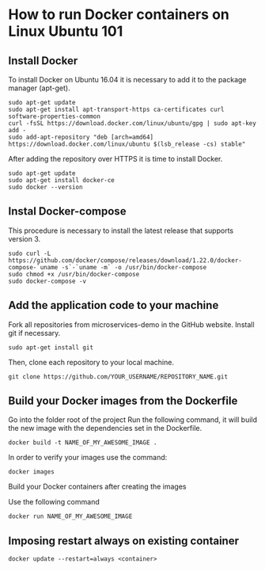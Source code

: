 # How to run Docker containers on Linux Ubuntu 101

## Install Docker

To install Docker on Ubuntu 16.04 it is necessary to add it to the package manager (apt-get).

```shell
sudo apt-get update
sudo apt-get install apt-transport-https ca-certificates curl software-properties-common
curl -fsSL https://download.docker.com/linux/ubuntu/gpg | sudo apt-key add -
sudo add-apt-repository "deb [arch=amd64] https://download.docker.com/linux/ubuntu $(lsb_release -cs) stable"
```

After adding the repository over HTTPS it is time to install Docker.

```shell
sudo apt-get update
sudo apt-get install docker-ce
sudo docker --version
```

## Instal Docker-compose

This procedure is necessary to install the latest release that supports version 3.

```shell
sudo curl -L https://github.com/docker/compose/releases/download/1.22.0/docker-compose-`uname -s`-`uname -m` -o /usr/bin/docker-compose
sudo chmod +x /usr/bin/docker-compose
sudo docker-compose -v
```

## Add the application code to your machine

Fork all repositories from microservices-demo in the GitHub website.
Install git if necessary.

```shell
sudo apt-get install git
```

Then, clone each repository to your local machine.

```shell
git clone https://github.com/YOUR_USERNAME/REPOSITORY_NAME.git
```

## Build your Docker images from the Dockerfile

Go into the folder root of the project
Run the following command, it will build the new image with the dependencies set in the Dockerfile.

```shell
docker build -t NAME_OF_MY_AWESOME_IMAGE .
```

In order to verify your images use the command:

```shell
docker images
```

Build your Docker containers after creating the images

Use the following command

```shell
docker run NAME_OF_MY_AWESOME_IMAGE
```

## Imposing restart always on existing container

```shell
docker update --restart=always <container>
```